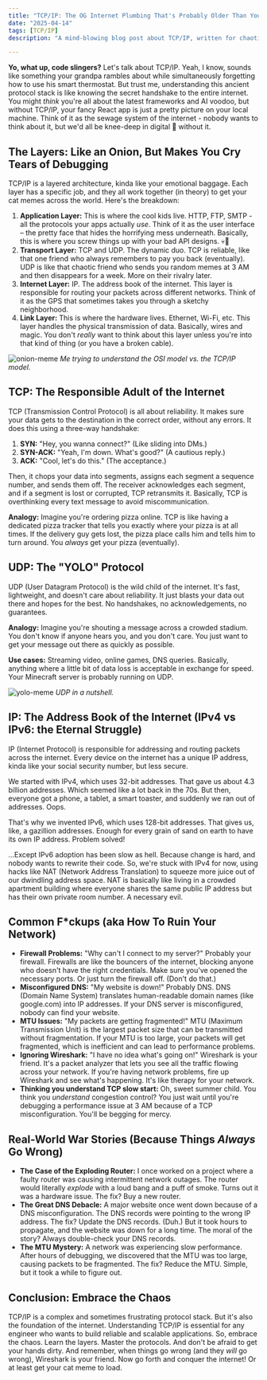 ```yaml
---
title: "TCP/IP: The OG Internet Plumbing That's Probably Older Than You"
date: "2025-04-14"
tags: [TCP/IP]
description: "A mind-blowing blog post about TCP/IP, written for chaotic Gen Z engineers. Prepare for existential dread about the internet's underbelly."

---
```


**Yo, what up, code slingers?** Let's talk about TCP/IP. Yeah, I know, sounds like something your grandpa rambles about while simultaneously forgetting how to use his smart thermostat. But trust me, understanding this ancient protocol stack is like knowing the secret handshake to the entire internet. You might *think* you're all about the latest frameworks and AI voodoo, but without TCP/IP, your fancy React app is just a pretty picture on your local machine. Think of it as the sewage system of the internet - nobody wants to think about it, but we'd all be knee-deep in digital 💩 without it.

## The Layers: Like an Onion, But Makes You Cry Tears of Debugging

TCP/IP is a layered architecture, kinda like your emotional baggage. Each layer has a specific job, and they all work together (in theory) to get your cat memes across the world. Here's the breakdown:

1.  **Application Layer:** This is where the cool kids live. HTTP, FTP, SMTP - all the protocols your apps actually *use*. Think of it as the user interface – the pretty face that hides the horrifying mess underneath. Basically, this is where you screw things up with your bad API designs. 💀🙏
2.  **Transport Layer:** TCP and UDP. The dynamic duo. TCP is reliable, like that one friend who always remembers to pay you back (eventually). UDP is like that chaotic friend who sends you random memes at 3 AM and then disappears for a week. More on their rivalry later.
3.  **Internet Layer:** IP. The address book of the internet. This layer is responsible for routing your packets across different networks. Think of it as the GPS that sometimes takes you through a sketchy neighborhood.
4.  **Link Layer:** This is where the hardware lives. Ethernet, Wi-Fi, etc. This layer handles the physical transmission of data. Basically, wires and magic. You don't *really* want to think about this layer unless you're into that kind of thing (or you have a broken cable).

![onion-meme](https://i.kym-cdn.com/photos/images/newsfeed/001/217/715/a6c.png)
*Me trying to understand the OSI model vs. the TCP/IP model.*

## TCP: The Responsible Adult of the Internet

TCP (Transmission Control Protocol) is all about reliability. It makes sure your data gets to the destination in the correct order, without any errors. It does this using a three-way handshake:

1.  **SYN:** "Hey, you wanna connect?" (Like sliding into DMs.)
2.  **SYN-ACK:** "Yeah, I'm down. What's good?" (A cautious reply.)
3.  **ACK:** "Cool, let's do this." (The acceptance.)

Then, it chops your data into segments, assigns each segment a sequence number, and sends them off. The receiver acknowledges each segment, and if a segment is lost or corrupted, TCP retransmits it. Basically, TCP is overthinking every text message to avoid miscommunication.

**Analogy:** Imagine you're ordering pizza online. TCP is like having a dedicated pizza tracker that tells you exactly where your pizza is at all times. If the delivery guy gets lost, the pizza place calls him and tells him to turn around. You *always* get your pizza (eventually).

## UDP: The "YOLO" Protocol

UDP (User Datagram Protocol) is the wild child of the internet. It's fast, lightweight, and doesn't care about reliability. It just blasts your data out there and hopes for the best. No handshakes, no acknowledgements, no guarantees.

**Analogy:** Imagine you're shouting a message across a crowded stadium. You don't know if anyone hears you, and you don't care. You just want to get your message out there as quickly as possible.

**Use cases:** Streaming video, online games, DNS queries. Basically, anything where a little bit of data loss is acceptable in exchange for speed. Your Minecraft server is probably running on UDP.

![yolo-meme](https://i.imgflip.com/309v5t.jpg)
*UDP in a nutshell.*

## IP: The Address Book of the Internet (IPv4 vs IPv6: the Eternal Struggle)

IP (Internet Protocol) is responsible for addressing and routing packets across the internet. Every device on the internet has a unique IP address, kinda like your social security number, but less secure.

We started with IPv4, which uses 32-bit addresses. That gave us about 4.3 billion addresses. Which seemed like a lot back in the 70s. But then, everyone got a phone, a tablet, a smart toaster, and suddenly we ran out of addresses. Oops.

That's why we invented IPv6, which uses 128-bit addresses. That gives us, like, a gazillion addresses. Enough for every grain of sand on earth to have its own IP address. Problem solved!

...Except IPv6 adoption has been slow as hell. Because change is hard, and nobody wants to rewrite their code. So, we're stuck with IPv4 for now, using hacks like NAT (Network Address Translation) to squeeze more juice out of our dwindling address space. NAT is basically like living in a crowded apartment building where everyone shares the same public IP address but has their own private room number. A necessary evil.

## Common F*ckups (aka How To Ruin Your Network)

*   **Firewall Problems:** "Why can't I connect to my server?" Probably your firewall. Firewalls are like the bouncers of the internet, blocking anyone who doesn't have the right credentials. Make sure you've opened the necessary ports. Or just turn the firewall off. (Don't do that.)
*   **Misconfigured DNS:** "My website is down!" Probably DNS. DNS (Domain Name System) translates human-readable domain names (like google.com) into IP addresses. If your DNS server is misconfigured, nobody can find your website.
*   **MTU Issues:** "My packets are getting fragmented!" MTU (Maximum Transmission Unit) is the largest packet size that can be transmitted without fragmentation. If your MTU is too large, your packets will get fragmented, which is inefficient and can lead to performance problems.
*   **Ignoring Wireshark:** "I have no idea what's going on!" Wireshark is your friend. It's a packet analyzer that lets you see all the traffic flowing across your network. If you're having network problems, fire up Wireshark and see what's happening. It's like therapy for your network.
*   **Thinking you understand TCP slow start:** Oh, sweet summer child. You think you *understand* congestion control? You just wait until you're debugging a performance issue at 3 AM because of a TCP misconfiguration. You'll be begging for mercy.

## Real-World War Stories (Because Things *Always* Go Wrong)

*   **The Case of the Exploding Router:** I once worked on a project where a faulty router was causing intermittent network outages. The router would literally *explode* with a loud bang and a puff of smoke. Turns out it was a hardware issue. The fix? Buy a new router.
*   **The Great DNS Debacle:** A major website once went down because of a DNS misconfiguration. The DNS records were pointing to the wrong IP address. The fix? Update the DNS records. (Duh.) But it took hours to propagate, and the website was down for a long time. The moral of the story? Always double-check your DNS records.
*   **The MTU Mystery:** A network was experiencing slow performance. After hours of debugging, we discovered that the MTU was too large, causing packets to be fragmented. The fix? Reduce the MTU. Simple, but it took a while to figure out.

## Conclusion: Embrace the Chaos

TCP/IP is a complex and sometimes frustrating protocol stack. But it's also the foundation of the internet. Understanding TCP/IP is essential for any engineer who wants to build reliable and scalable applications. So, embrace the chaos. Learn the layers. Master the protocols. And don't be afraid to get your hands dirty. And remember, when things go wrong (and they *will* go wrong), Wireshark is your friend. Now go forth and conquer the internet! Or at least get your cat meme to load.
